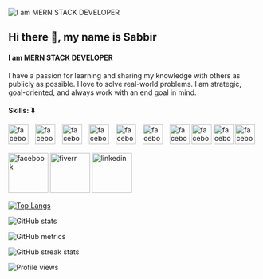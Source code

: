 ![I am MERN STACK DEVELOPER](https://i.ibb.co/CnNTV2Z/developer-banner.jpg)
## Hi there 👋, my name is Sabbir 
#### I am MERN STACK DEVELOPER

I have a passion for learning and sharing my knowledge with others as publicly as possible. I love to solve real-world problems. I am strategic, goal-oriented, and always work with an end goal in mind.

#### Skills: ⮯
<img src='https://i.ibb.co/mD4wqgb/js.png' alt='facebook' height='40'>    <img src='https://i.ibb.co/MNW75yy/esc.png' alt='facebook' height='40' hspace="10"> <img src='https://i.ibb.co/qnHkmRD/type.png' alt='facebook' height='40'> <img src='https://i.ibb.co/z5gCV1Y/react.png' alt='facebook' height='40' hspace="10"> <img src='https://i.ibb.co/520Fy39/redux.png' alt='facebook' height='40'> <img src='https://i.ibb.co/j43LdKL/tailwind.png' alt='facebook' height='40' hspace="10"> <img src='https://i.ibb.co/1ZQxH5j/boots.png' alt='facebook' height='40'> <img src='https://i.ibb.co/pwbCq1g/node.png' alt='facebook' height='40'> <img src='https://i.ibb.co/DV2BxCw/express.png' alt='facebook' height='40'> <img src='https://i.ibb.co/pxq9cFB/mongo.png' alt='facebook' height='40'>
        


[<img src='https://i.ibb.co/BtbDHY1/facebook.png' alt='facebook' height='80'>](https://www.facebook.com/neamul.sabbir) [<img src='https://i.ibb.co/W3zL3P3/fiverr.png' alt='fiverr' height='80'>](https://www.fiverr.com/sabbir520)  [<img src='https://i.ibb.co/WPQ3DyF/linkedin.png' alt='linkedin' height='80'>](https://www.linkedin.com/in/sabbir-hossain-430420198//)   

[![Top Langs](https://github-readme-stats.vercel.app/api/top-langs/?username=neamulsabbir)](https://github.com/anuraghazra/github-readme-stats)

![GitHub stats](https://github-readme-stats.vercel.app/api?username=neamulsabbir&show_icons=true)  

![GitHub metrics](https://metrics.lecoq.io/neamulsabbir)  

![GitHub streak stats](https://streak-stats.demolab.com/?user=neamulsabbir)  

![Profile views](https://gpvc.arturio.dev/neamulsabbir)  
